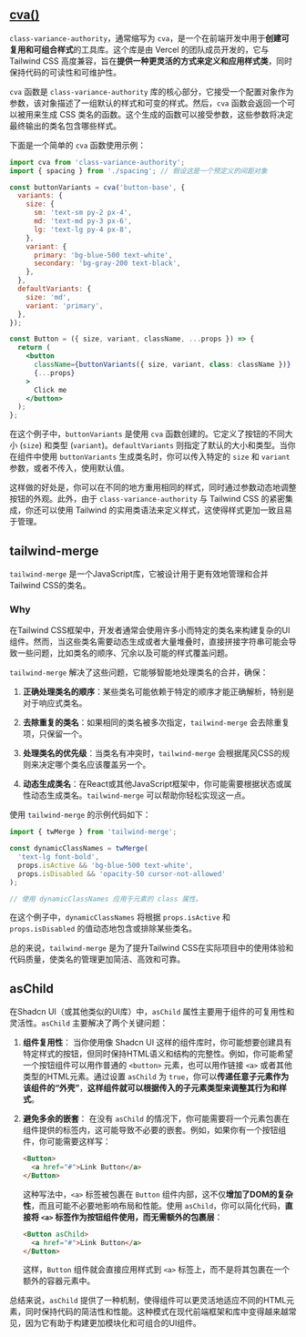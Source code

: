 
## [cva()](https://cva.style/docs/api-reference)
`class-variance-authority`，通常缩写为 `cva`，是一个在前端开发中用于**创建可复用和可组合样式**的工具库。这个库是由 Vercel 的团队成员开发的，它与 Tailwind CSS 高度兼容，旨在**提供一种更灵活的方式来定义和应用样式类**，同时保持代码的可读性和可维护性。

`cva` 函数是 `class-variance-authority` 库的核心部分，它接受一个配置对象作为参数，该对象描述了一组默认的样式和可变的样式。然后，`cva` 函数会返回一个可以被用来生成 CSS 类名的函数。这个生成的函数可以接受参数，这些参数将决定最终输出的类名包含哪些样式。

下面是一个简单的 `cva` 函数使用示例：

```jsx
import cva from 'class-variance-authority';
import { spacing } from './spacing'; // 假设这是一个预定义的间距对象

const buttonVariants = cva('button-base', {
  variants: {
    size: {
      sm: 'text-sm py-2 px-4',
      md: 'text-md py-3 px-6',
      lg: 'text-lg py-4 px-8',
    },
    variant: {
      primary: 'bg-blue-500 text-white',
      secondary: 'bg-gray-200 text-black',
    },
  },
  defaultVariants: {
    size: 'md',
    variant: 'primary',
  },
});

const Button = ({ size, variant, className, ...props }) => {
  return (
    <button
      className={buttonVariants({ size, variant, class: className })}
      {...props}
    >
      Click me
    </button>
  );
};
```

在这个例子中，`buttonVariants` 是使用 `cva` 函数创建的。它定义了按钮的不同大小 (`size`) 和类型 (`variant`)。`defaultVariants` 则指定了默认的大小和类型。当你在组件中使用 `buttonVariants` 生成类名时，你可以传入特定的 `size` 和 `variant` 参数，或者不传入，使用默认值。

这样做的好处是，你可以在不同的地方重用相同的样式，同时通过参数动态地调整按钮的外观。此外，由于 `class-variance-authority` 与 Tailwind CSS 的紧密集成，你还可以使用 Tailwind 的实用类语法来定义样式，这使得样式更加一致且易于管理。

## tailwind-merge
`tailwind-merge` 是一个JavaScript库，它被设计用于更有效地管理和合并Tailwind CSS的类名。
### Why
在Tailwind CSS框架中，开发者通常会使用许多小而特定的类名来构建复杂的UI组件。然而，当这些类名需要动态生成或者大量堆叠时，直接拼接字符串可能会导致一些问题，比如类名的顺序、冗余以及可能的样式覆盖问题。

`tailwind-merge` 解决了这些问题，它能够智能地处理类名的合并，确保：

1. **正确处理类名的顺序**：某些类名可能依赖于特定的顺序才能正确解析，特别是对于响应式类名。

2. **去除重复的类名**：如果相同的类名被多次指定，`tailwind-merge` 会去除重复项，只保留一个。

3. **处理类名的优先级**：当类名有冲突时，`tailwind-merge` 会根据尾风CSS的规则来决定哪个类名应该覆盖另一个。

4. **动态生成类名**：在React或其他JavaScript框架中，你可能需要根据状态或属性动态生成类名。`tailwind-merge` 可以帮助你轻松实现这一点。

使用 `tailwind-merge` 的示例代码如下：

```javascript
import { twMerge } from 'tailwind-merge';

const dynamicClassNames = twMerge(
  'text-lg font-bold',
  props.isActive && 'bg-blue-500 text-white',
  props.isDisabled && 'opacity-50 cursor-not-allowed'
);

// 使用 dynamicClassNames 应用于元素的 class 属性。
```

在这个例子中，`dynamicClassNames` 将根据 `props.isActive` 和 `props.isDisabled` 的值动态地包含或排除某些类名。

总的来说，`tailwind-merge` 是为了提升Tailwind CSS在实际项目中的使用体验和代码质量，使类名的管理更加简洁、高效和可靠。

## asChild

在Shadcn UI（或其他类似的UI库）中，`asChild` 属性主要用于组件的可复用性和灵活性。`asChild` 主要解决了两个关键问题：

1. **组件复用性**：
   当你使用像 Shadcn UI 这样的组件库时，你可能想要创建具有特定样式的按钮，但同时保持HTML语义和结构的完整性。例如，你可能希望一个按钮组件可以用作普通的 `<button>` 元素，也可以用作链接 `<a>` 或者其他类型的HTML元素。通过设置 `asChild` 为 `true`，你可以**传递任意子元素作为该组件的“外壳”**，**这样组件就可以根据传入的子元素类型来调整其行为和样式**。

2. **避免多余的嵌套**：
   在没有 `asChild` 的情况下，你可能需要将一个元素包裹在组件提供的标签内，这可能导致不必要的嵌套。例如，如果你有一个按钮组件，你可能需要这样写：

   ```html
   <Button>
     <a href="#">Link Button</a>
   </Button>
   ```

   这种写法中，`<a>` 标签被包裹在 `Button` 组件内部，这不仅**增加了DOM的复杂性**，而且可能不必要地影响布局和性能。使用 `asChild`，你可以简化代码，**直接将 `<a>` 标签作为按钮组件使用，而无需额外的包裹层**：

   ```html
   <Button asChild>
     <a href="#">Link Button</a>
   </Button>
   ```

   这样，`Button` 组件就会直接应用样式到 `<a>` 标签上，而不是将其包裹在一个额外的容器元素中。

总结来说，`asChild` 提供了一种机制，使得组件可以更灵活地适应不同的HTML元素，同时保持代码的简洁性和性能。这种模式在现代前端框架和库中变得越来越常见，因为它有助于构建更加模块化和可组合的UI组件。